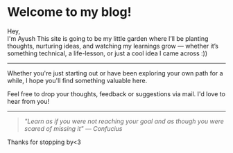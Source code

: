 # Welcome to my blog!

Hey,  
I'm Ayush
This site is going to be my little garden where I’ll be planting thoughts, nurturing ideas, and watching my learnings grow — whether it’s something technical, a life-lesson, or just a cool idea I came across :))

 
---
Whether you're just starting out or have been exploring your own path for a while, I hope you'll find something valuable here.

Feel free to drop your thoughts, feedback or suggestions via mail. I'd love to hear from you!

---

> _"_Learn as if you were not reaching your goal and as though you were scared of missing it_" — Confucius_

Thanks for stopping by<3